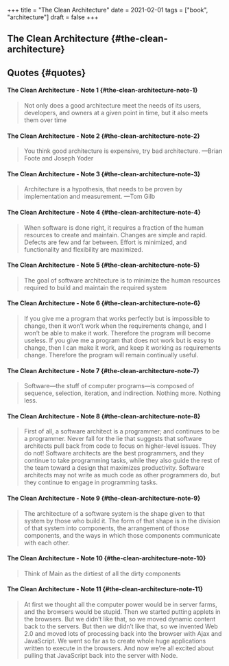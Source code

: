 +++
title = "The Clean Architecture"
date = 2021-02-01
tags = ["book", "architecture"]
draft = false
+++

## The Clean Architecture {#the-clean-architecture}


## Quotes {#quotes}


#### The Clean Architecture - Note 1 {#the-clean-architecture-note-1}

> Not only does a good architecture meet the needs of its users, developers, and
> owners at a given point in time, but it also meets them over time


#### The Clean Architecture - Note 2 {#the-clean-architecture-note-2}

> You think good architecture is expensive, try bad architecture. —Brian Foote and Joseph Yoder


#### The Clean Architecture - Note 3 {#the-clean-architecture-note-3}

> Architecture is a hypothesis, that needs to be proven by implementation and
> measurement. —Tom Gilb


#### The Clean Architecture - Note 4 {#the-clean-architecture-note-4}

> When software is done right, it requires a fraction of the human resources to
> create and maintain. Changes are simple and rapid. Defects are few and far
> between. Effort is minimized, and functionality and flexibility are maximized.


#### The Clean Architecture - Note 5 {#the-clean-architecture-note-5}

> The goal of software architecture is to minimize the human resources required to build and maintain the required system


#### The Clean Architecture - Note 6 {#the-clean-architecture-note-6}

> If you give me a program that works perfectly but is impossible to change, then
> it won’t work when the requirements change, and I won’t be able to make it work.
> Therefore the program will become useless. If you give me a program that does
> not work but is easy to change, then I can make it work, and keep it working as
> requirements change. Therefore the program will remain continually useful.


#### The Clean Architecture - Note 7 {#the-clean-architecture-note-7}

> Software—the stuff of computer programs—is composed of sequence, selection,
> iteration, and indirection. Nothing more. Nothing less.


#### The Clean Architecture - Note 8 {#the-clean-architecture-note-8}

> First of all, a software architect is a programmer; and continues to be a
> programmer. Never fall for the lie that suggests that software architects pull
> back from code to focus on higher-level issues. They do not! Software architects
> are the best programmers, and they continue to take programming tasks, while
> they also guide the rest of the team toward a design that maximizes
> productivity. Software architects may not write as much code as other
> programmers do, but they continue to engage in programming tasks.


#### The Clean Architecture - Note 9 {#the-clean-architecture-note-9}

> The architecture of a software system is the shape given to that system by those
> who build it. The form of that shape is in the division of that system into
> components, the arrangement of those components, and the ways in which those
> components communicate with each other.


#### The Clean Architecture - Note 10 {#the-clean-architecture-note-10}

> Think of Main as the dirtiest of all the dirty components


#### The Clean Architecture - Note 11 {#the-clean-architecture-note-11}

> At first we thought all the computer power would be in server farms, and the
> browsers would be stupid. Then we started putting applets in the browsers. But
> we didn’t like that, so we moved dynamic content back to the servers. But then
> we didn’t like that, so we invented Web 2.0 and moved lots of processing back
> into the browser with Ajax and JavaScript. We went so far as to create whole
> huge applications written to execute in the browsers. And now we’re all excited
> about pulling that JavaScript back into the server with Node.